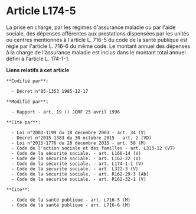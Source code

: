 # Article L174-5

La prise en charge, par les régimes d'assurance maladie ou par l'aide sociale, des dépenses afférentes aux prestations
dispensées par les unités ou centres mentionnés à l'article L. 716-5 du code de la santé publique est régie par l'article L.
716-6 du même code. Le montant annuel des dépenses à la charge de l'assurance maladie est inclus dans le montant total annuel
défini à l'article L. 174-1-1.

**Liens relatifs à cet article**

	**Codifié par**:

	  - Décret n°85-1353 1985-12-17

	**Modifié par**:

	  - Rapport - art. 19 () JORF 25 avril 1996

	**Cité par**:

	  - Loi n°2003-1199 du 18 décembre 2003 - art. 34 (V)
	  - Décret n°2015-1383 du 30 octobre 2015 - art. 2 (VD)
	  - Loi n°2015-1776 du 28 décembre 2015 - art. 58 (M)
	  - Code de l'action sociale et des familles - art. L313-12 (VT)
	  - Code de la sécurité sociale. - art. L160-14 (V)
	  - Code de la sécurité sociale. - art. L162-22 (V)
	  - Code de la sécurité sociale. - art. L174-1-1 (V)
	  - Code de la sécurité sociale. - art. L322-3 (V)
	  - Code de la sécurité sociale. - art. R162-29-3 (Ab)
	  - Code de la sécurité sociale. - art. R162-32-1 (V)

	**Cite**:

	  - Code de la santé publique - art. L716-5 (M)
	  - Code de la santé publique - art. L716-6 (M)
